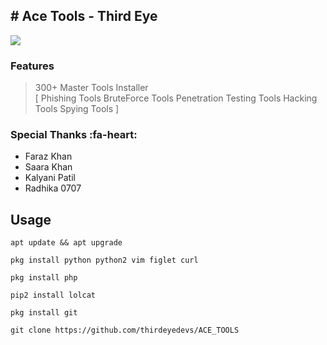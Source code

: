 ## # Ace Tools - Third Eye

![](https://i.ytimg.com/vi/Gpjzn50CsG0/maxresdefault.jpg)

### Features
> 300+ Master Tools Installer  
[ Phishing Tools
BruteForce Tools
Penetration Testing Tools
Hacking Tools
Spying Tools ] 

### Special Thanks  :fa-heart:
- Faraz Khan
- Saara Khan
- Kalyani Patil
- Radhika 0707

## Usage
`apt update && apt upgrade`

`pkg install python python2 vim figlet curl`

`pkg install php`

`pip2 install lolcat`

`pkg install git`

`git clone https://github.com/thirdeyedevs/ACE_TOOLS`




